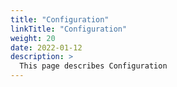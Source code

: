 ```yaml
---
title: "Configuration"
linkTitle: "Configuration"
weight: 20
date: 2022-01-12
description: >
  This page describes Configuration
---
```


